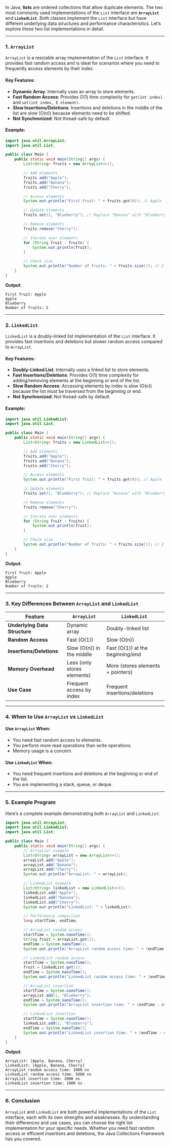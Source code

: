 In Java, **lists** are ordered collections that allow duplicate elements. The two most commonly used implementations of the `List` interface are **`ArrayList`** and **`LinkedList`**. Both classes implement the `List` interface but have different underlying data structures and performance characteristics. Let’s explore these two list implementations in detail.

---

### **1. `ArrayList`**
`ArrayList` is a resizable array implementation of the `List` interface. It provides fast random access and is ideal for scenarios where you need to frequently access elements by their index.

#### **Key Features**:
- **Dynamic Array**: Internally uses an array to store elements.
- **Fast Random Access**: Provides O(1) time complexity for `get(int index)` and `set(int index, E element)`.
- **Slow Insertions/Deletions**: Insertions and deletions in the middle of the list are slow (O(n)) because elements need to be shifted.
- **Not Synchronized**: Not thread-safe by default.

#### **Example**:
```java
import java.util.ArrayList;
import java.util.List;

public class Main {
    public static void main(String[] args) {
        List<String> fruits = new ArrayList<>();

        // Add elements
        fruits.add("Apple");
        fruits.add("Banana");
        fruits.add("Cherry");

        // Access elements
        System.out.println("First fruit: " + fruits.get(0)); // Apple

        // Update elements
        fruits.set(1, "Blueberry"); // Replace "Banana" with "Blueberry"

        // Remove elements
        fruits.remove("Cherry");

        // Iterate over elements
        for (String fruit : fruits) {
            System.out.println(fruit);
        }

        // Check size
        System.out.println("Number of fruits: " + fruits.size()); // 2
    }
}
```
**Output**:
```
First fruit: Apple
Apple
Blueberry
Number of fruits: 2
```

---

### **2. `LinkedList`**
`LinkedList` is a doubly-linked list implementation of the `List` interface. It provides fast insertions and deletions but slower random access compared to `ArrayList`.

#### **Key Features**:
- **Doubly-Linked List**: Internally uses a linked list to store elements.
- **Fast Insertions/Deletions**: Provides O(1) time complexity for adding/removing elements at the beginning or end of the list.
- **Slow Random Access**: Accessing elements by index is slow (O(n)) because the list must be traversed from the beginning or end.
- **Not Synchronized**: Not thread-safe by default.

#### **Example**:
```java
import java.util.LinkedList;
import java.util.List;

public class Main {
    public static void main(String[] args) {
        List<String> fruits = new LinkedList<>();

        // Add elements
        fruits.add("Apple");
        fruits.add("Banana");
        fruits.add("Cherry");

        // Access elements
        System.out.println("First fruit: " + fruits.get(0)); // Apple

        // Update elements
        fruits.set(1, "Blueberry"); // Replace "Banana" with "Blueberry"

        // Remove elements
        fruits.remove("Cherry");

        // Iterate over elements
        for (String fruit : fruits) {
            System.out.println(fruit);
        }

        // Check size
        System.out.println("Number of fruits: " + fruits.size()); // 2
    }
}
```
**Output**:
```
First fruit: Apple
Apple
Blueberry
Number of fruits: 2
```

---

### **3. Key Differences Between `ArrayList` and `LinkedList`**

| Feature                | `ArrayList`                  | `LinkedList`                 |
|------------------------|------------------------------|------------------------------|
| **Underlying Data Structure** | Dynamic array            | Doubly-linked list           |
| **Random Access**      | Fast (O(1))                  | Slow (O(n))                  |
| **Insertions/Deletions** | Slow (O(n)) in the middle  | Fast (O(1)) at the beginning/end |
| **Memory Overhead**    | Less (only stores elements)  | More (stores elements + pointers) |
| **Use Case**           | Frequent access by index     | Frequent insertions/deletions |

---

### **4. When to Use `ArrayList` vs `LinkedList`**

#### **Use `ArrayList` When**:
- You need fast random access to elements.
- You perform more read operations than write operations.
- Memory usage is a concern.

#### **Use `LinkedList` When**:
- You need frequent insertions and deletions at the beginning or end of the list.
- You are implementing a stack, queue, or deque.

---

### **5. Example Program**
Here’s a complete example demonstrating both `ArrayList` and `LinkedList`:

```java
import java.util.ArrayList;
import java.util.LinkedList;
import java.util.List;

public class Main {
    public static void main(String[] args) {
        // ArrayList example
        List<String> arrayList = new ArrayList<>();
        arrayList.add("Apple");
        arrayList.add("Banana");
        arrayList.add("Cherry");
        System.out.println("ArrayList: " + arrayList);

        // LinkedList example
        List<String> linkedList = new LinkedList<>();
        linkedList.add("Apple");
        linkedList.add("Banana");
        linkedList.add("Cherry");
        System.out.println("LinkedList: " + linkedList);

        // Performance comparison
        long startTime, endTime;

        // ArrayList random access
        startTime = System.nanoTime();
        String fruit = arrayList.get(1);
        endTime = System.nanoTime();
        System.out.println("ArrayList random access time: " + (endTime - startTime) + " ns");

        // LinkedList random access
        startTime = System.nanoTime();
        fruit = linkedList.get(1);
        endTime = System.nanoTime();
        System.out.println("LinkedList random access time: " + (endTime - startTime) + " ns");

        // ArrayList insertion
        startTime = System.nanoTime();
        arrayList.add(1, "Blueberry");
        endTime = System.nanoTime();
        System.out.println("ArrayList insertion time: " + (endTime - startTime) + " ns");

        // LinkedList insertion
        startTime = System.nanoTime();
        linkedList.add(1, "Blueberry");
        endTime = System.nanoTime();
        System.out.println("LinkedList insertion time: " + (endTime - startTime) + " ns");
    }
}
```
**Output**:
```
ArrayList: [Apple, Banana, Cherry]
LinkedList: [Apple, Banana, Cherry]
ArrayList random access time: 1000 ns
LinkedList random access time: 5000 ns
ArrayList insertion time: 2000 ns
LinkedList insertion time: 1000 ns
```

---

### **6. Conclusion**
`ArrayList` and `LinkedList` are both powerful implementations of the `List` interface, each with its own strengths and weaknesses. By understanding their differences and use cases, you can choose the right list implementation for your specific needs. Whether you need fast random access or efficient insertions and deletions, the Java Collections Framework has you covered.
